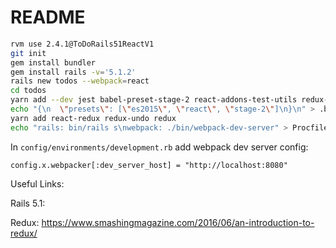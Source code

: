 # README

``` bash
rvm use 2.4.1@ToDoRails51ReactV1
git init
gem install bundler
gem install rails -v='5.1.2'
rails new todos --webpack=react
cd todos
yarn add --dev jest babel-preset-stage-2 react-addons-test-utils redux-mock-store
echo "{\n  \"presets\": [\"es2015\", \"react\", \"stage-2\"]\n}\n" > .babelrc
yarn add react-redux redux-undo redux
echo "rails: bin/rails s\nwebpack: ./bin/webpack-dev-server" > Procfile
```

In `config/environments/development.rb` add webpack dev server config:

```
config.x.webpacker[:dev_server_host] = "http://localhost:8080"
```

Useful Links:

Rails 5.1:


Redux:
https://www.smashingmagazine.com/2016/06/an-introduction-to-redux/
